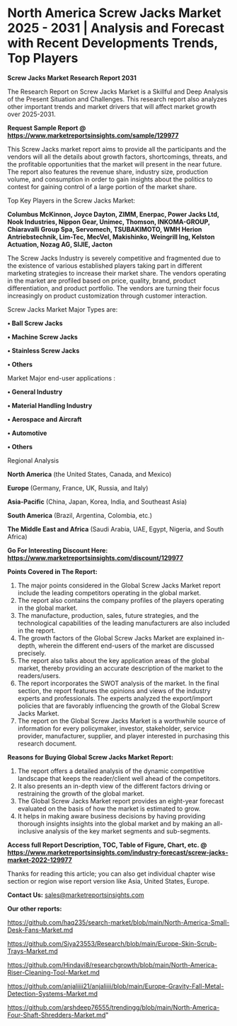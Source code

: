 # North America Screw Jacks Market 2025 - 2031 | Analysis and Forecast with Recent Developments Trends, Top Players

<strong>Screw Jacks Market Research Report 2031</strong>

The Research Report on Screw Jacks Market is a Skillful and Deep Analysis of the Present Situation and Challenges. This research report also analyzes other important trends and market drivers that will affect market growth over 2025-2031.

<strong>Request Sample Report @ <a href=https://www.marketreportsinsights.com/sample/129977>https://www.marketreportsinsights.com/sample/129977</a></strong>

This Screw Jacks market report aims to provide all the participants and the vendors will all the details about growth factors, shortcomings, threats, and the profitable opportunities that the market will present in the near future. The report also features the revenue share, industry size, production volume, and consumption in order to gain insights about the politics to contest for gaining control of a large portion of the market share.

Top Key Players in the Screw Jacks Market:

<strong>Columbus McKinnon, Joyce Dayton, ZIMM, Enerpac, Power Jacks Ltd, Nook Industries, Nippon Gear, Unimec, Thomson, INKOMA-GROUP, Chiaravalli Group Spa, Servomech, TSUBAKIMOTO, WMH Herion Antriebstechnik, Lim-Tec, MecVel, Makishinko, Weingrill Ing, Kelston Actuation, Nozag AG, SIJIE, Jacton</strong>

The Screw Jacks Industry is severely competitive and fragmented due to the existence of various established players taking part in different marketing strategies to increase their market share. The vendors operating in the market are profiled based on price, quality, brand, product differentiation, and product portfolio. The vendors are turning their focus increasingly on product customization through customer interaction.

Screw Jacks Market Major Types are:

<strong>• Ball Screw Jacks

• Machine Screw Jacks

• Stainless Screw Jacks

• Others</strong>

Market Major end-user applications :

<strong>• General Industry

• Material Handling Industry

• Aerospace and Aircraft

• Automotive

• Others</strong>

Regional Analysis

</u><strong><b>North America</b></strong> (the United States, Canada, and Mexico)

<strong><b>Europe </b></strong>(Germany, France, UK, Russia, and Italy)

<strong><b>Asia-Pacific</b></strong> (China, Japan, Korea, India, and Southeast Asia)

<strong><b>South America</b></strong> (Brazil, Argentina, Colombia, etc.)

<strong><b>The Middle East and Africa</b></strong> (Saudi Arabia, UAE, Egypt, Nigeria, and South Africa)

<strong>Go For Interesting Discount Here: <a href=https://www.marketreportsinsights.com/discount/129977>https://www.marketreportsinsights.com/discount/129977</a></strong>

<strong>Points Covered in The Report:</strong>
<ol>
  <li>The major points considered in the Global Screw Jacks Market report include the leading competitors operating in the global market.</li>
  <li>The report also contains the company profiles of the players operating in the global market.</li>
  <li>The manufacture, production, sales, future strategies, and the technological capabilities of the leading manufacturers are also included in the report.</li>
  <li>The growth factors of the Global Screw Jacks Market are explained in-depth, wherein the different end-users of the market are discussed precisely.</li>
  <li>The report also talks about the key application areas of the global market, thereby providing an accurate description of the market to the readers/users.</li>
  <li>The report incorporates the SWOT analysis of the market. In the final section, the report features the opinions and views of the industry experts and professionals. The experts analyzed the export/import policies that are favorably influencing the growth of the Global Screw Jacks Market.</li>
  <li>The report on the Global Screw Jacks Market is a worthwhile source of information for every policymaker, investor, stakeholder, service provider, manufacturer, supplier, and player interested in purchasing this research document.</li>
</ol>
<strong>Reasons for Buying Global Screw Jacks Market Report:</strong>

<ol>
  <li>The report offers a detailed analysis of the dynamic competitive landscape that keeps the reader/client well ahead of the competitors.</li>
  <li>It also presents an in-depth view of the different factors driving or restraining the growth of the global market.</li>
  <li>The Global Screw Jacks Market report provides an eight-year forecast evaluated on the basis of how the market is estimated to grow.</li>
  <li>It helps in making aware business decisions by having providing thorough insights insights into the global market and by making an all-inclusive analysis of the key market segments and sub-segments.</li>
</ol>
<strong>Access full Report Description, TOC, Table of Figure, Chart, etc. @ <a href=https://www.marketreportsinsights.com/industry-forecast/screw-jacks-market-2022-129977>https://www.marketreportsinsights.com/industry-forecast/screw-jacks-market-2022-129977</a></strong>


Thanks for reading this article; you can also get individual chapter wise section or region wise report version like Asia, United States, Europe.

<strong>Contact Us:</strong>
sales@marketreportsinsights.com

<strong>Our other reports:</strong>

<a href=https://github.com/haq235/search-market/blob/main/North-America-Small-Desk-Fans-Market.md>https://github.com/haq235/search-market/blob/main/North-America-Small-Desk-Fans-Market.md</a>

<a href=https://github.com/Siya23553/Research/blob/main/Europe-Skin-Scrub-Trays-Market.md>https://github.com/Siya23553/Research/blob/main/Europe-Skin-Scrub-Trays-Market.md</a>

<a href=https://github.com/Hindavi8/researchgrowth/blob/main/North-America-Riser-Cleaning-Tool-Market.md>https://github.com/Hindavi8/researchgrowth/blob/main/North-America-Riser-Cleaning-Tool-Market.md</a>

<a href=https://github.com/anjaliiii21/anjaliiii/blob/main/Europe-Gravity-Fall-Metal-Detection-Systems-Market.md>https://github.com/anjaliiii21/anjaliiii/blob/main/Europe-Gravity-Fall-Metal-Detection-Systems-Market.md</a>

<a href=https://github.com/arshdeep76555/trendingg/blob/main/North-America-Four-Shaft-Shredders-Market.md>https://github.com/arshdeep76555/trendingg/blob/main/North-America-Four-Shaft-Shredders-Market.md</a>"

